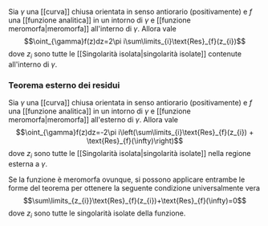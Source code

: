 Sia $\gamma$ una [[curva]] chiusa orientata in senso antiorario (positivamente) e $f$ una [[funzione analitica]] in un intorno di $\gamma$ e [[funzione meromorfa|meromorfa]] all'interno di $\gamma$. Allora vale
$$\oint_{\gamma}f(z)dz=2\pi i\sum\limits_{i}\text{Res}_{f}(z_{i})$$
dove $z_{i}$ sono tutte le [[Singolarità isolata|singolarità isolate]] contenute all'interno di $\gamma$.

### Teorema esterno dei residui
Sia $\gamma$ una [[curva]] chiusa orientata in senso antiorario (positivamente) e $f$ una [[funzione analitica]] in un intorno di $\gamma$ e [[funzione meromorfa|meromorfa]] all'esterno di $\gamma$. Allora vale
$$\oint_{\gamma}f(z)dz=-2\pi i\left(\sum\limits_{i}\text{Res}_{f}(z_{i}) + \text{Res}_{f}(\infty)\right)$$
dove $z_{i}$ sono tutte le [[Singolarità isolata|singolarità isolate]] nella regione esterna a $\gamma$.
 
Se la funzione è meromorfa ovunque, si possono applicare entrambe le forme del teorema per ottenere la seguente condizione universalmente vera
$$\sum\limits_{z_{i}}\text{Res}_{f}(z_{i})+\text{Res}_{f}(\infty)=0$$
dove $z_{i}$ sono tutte le singolarità isolate della funzione.